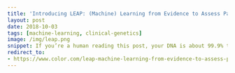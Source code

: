 ```yaml
---
title: 'Introducing LEAP: (Machine) Learning from Evidence to Assess Pathogenicity'
layout: post
date: 2018-10-03
tags: [machine-learning, clinical-genetics]
image: /img/leap.png
snippet: If you’re a human reading this post, your DNA is about 99.9% the same as mine. It’s the 0.1%, our genetic variations, which make each of us unique.
redirect_to:
- https://www.color.com/leap-machine-learning-from-evidence-to-assess-pathogenicity-8bec2e0caa93
---
```


